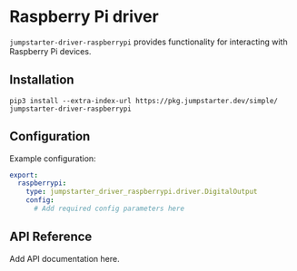 # Raspberry Pi driver

`jumpstarter-driver-raspberrypi` provides functionality for interacting with
Raspberry Pi devices.

## Installation

```shell
pip3 install --extra-index-url https://pkg.jumpstarter.dev/simple/ jumpstarter-driver-raspberrypi
```

## Configuration

Example configuration:

```yaml
export:
  raspberrypi:
    type: jumpstarter_driver_raspberrypi.driver.DigitalOutput
    config:
      # Add required config parameters here
```

## API Reference

Add API documentation here.
